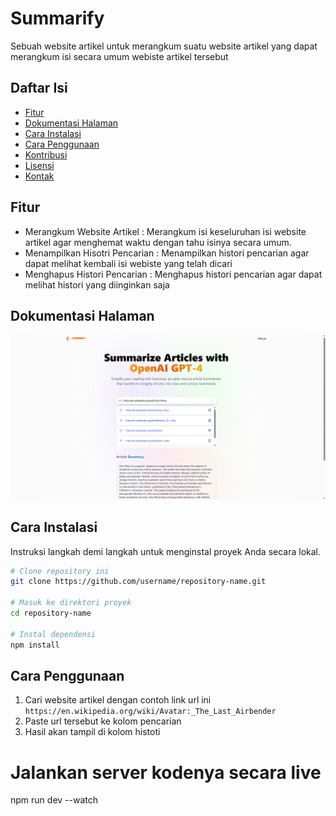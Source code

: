 # Summarify
Sebuah website artikel untuk merangkum suatu website artikel yang dapat merangkum isi secara umum webiste artikel tersebut


## Daftar Isi

- [Fitur](#fitur)
- [Dokumentasi Halaman](#dokumentasi-halaman)
- [Cara Instalasi](#cara-instalasi)
- [Cara Penggunaan](#cara-penggunaan)
- [Kontribusi](#kontribusi)
- [Lisensi](#lisensi)
- [Kontak](#kontak)

## Fitur

- Merangkum Website Artikel : Merangkum isi keseluruhan isi website artikel agar menghemat waktu dengan tahu isinya secara umum.
- Menampilkan Hisotri Pencarian : Menampilkan histori pencarian agar dapat melihat kembali isi webiste yang telah dicari
- Menghapus Histori Pencarian : Menghapus histori pencarian agar dapat melihat histori yang diinginkan saja

## Dokumentasi Halaman
![Dokumentasi Halaman](Dokumentasi.png)

## Cara Instalasi

Instruksi langkah demi langkah untuk menginstal proyek Anda secara lokal.

```bash
# Clone repository ini
git clone https://github.com/username/repository-name.git

# Masuk ke direktori proyek
cd repository-name

# Instal dependensi
npm install

```

## Cara Penggunaan
1. Cari website artikel dengan contoh link url ini ```https://en.wikipedia.org/wiki/Avatar:_The_Last_Airbender```
2. Paste url tersebut ke kolom pencarian
3. Hasil akan tampil di kolom histoti

# Jalankan server kodenya secara live
npm run dev --watch
